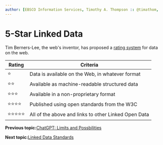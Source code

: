 ```yaml
---
author: [EBSCO Information Services, Timothy A. Thompson :: @timathom, @timathom@indieweb.social, timothy.thompson@yale.edu]
---
```


# 5-Star Linked Data

Tim Berners-Lee, the web's inventor, has proposed a [rating system](https://www.w3.org/2011/gld/wiki/5_Star_Linked_Data) for data on the web.

|Rating|Criteria|
|------|--------|
|⭐|Data is available on the Web, in whatever format|
|⭐⭐|Available as machine-readable structured data|
|⭐⭐⭐|Available in a non-proprietary format|
|⭐⭐⭐⭐|Published using open standards from the W3C|
|⭐⭐⭐⭐⭐|All of the above and links to other Linked Open Data|

**Previous topic:**[ChatGPT: Limits and Possbilities](../../day_1/lesson_0/chatgpt_limits_and_possibilities_2.md)

**Next topic:**[Linked Data Standards](../../day_1/lesson_1/linked_data_standards.md)

